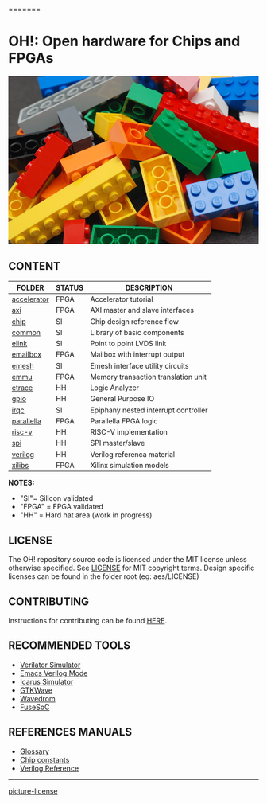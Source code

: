 =======
# OH!: Open hardware for Chips and FPGAs

![alt tag](common/docs/lego.jpg)

## CONTENT

| FOLDER                   | STATUS| DESCRIPTION                          |
|--------------------------|-------|--------------------------------------|
|[accelerator](accelerator)| FPGA  | Accelerator tutorial                 |
|[axi](axi)                | FPGA  | AXI master and slave interfaces      |
|[chip](chip)              | SI    | Chip design reference flow           |
|[common](common)          | SI    | Library of basic components          |
|[elink](elink)            | SI    | Point to point LVDS link             |
|[emailbox](emailbox)      | FPGA  | Mailbox with interrupt output        |
|[emesh](emesh)            | SI    | Emesh interface utility circuits     |
|[emmu](emmu)              | FPGA  | Memory transaction translation unit  |
|[etrace](etrace)          | HH    | Logic Analyzer                       |
|[gpio](gpio)              | HH    | General Purpose IO                   |
|[irqc](irqc)              | SI    | Epiphany nested interrupt controller |
|[parallella](parallella)  | FPGA  | Parallella FPGA logic                |
|[risc-v](risc-v)          | HH    | RISC-V implementation                |
|[spi](spi)                | HH    | SPI master/slave                     |
|[verilog](verilog)        | HH    | Verilog referenca material           |
|[xilibs](xilibs)          | FPGA  | Xilinx simulation models             |

**NOTES:**
* "SI"= Silicon validated
* "FPGA" =  FPGA validated
* "HH" =  Hard hat area (work in progress)

## LICENSE
The OH! repository source code is licensed under the MIT license unless otherwise specified. See [LICENSE](LICENSE) for MIT copyright terms. Design specific licenses can be found in the folder root (eg: aes/LICENSE) 

## CONTRIBUTING
Instructions for contributing can be found [HERE](CONTRIBUTING.md).

## RECOMMENDED TOOLS

* [Verilator Simulator](http://www.veripool.org/wiki/verilator)
* [Emacs Verilog Mode](http://www.veripool.org/wiki/verilog-mode)
* [Icarus Simulator](http://iverilog.icarus.com)
* [GTKWave](http://gtkwave.sourceforge.net)
* [Wavedrom](http://wavedrom.com/editor.html)
* [FuseSoC](https://github.com/olofk/fusesoc)

## REFERENCES MANUALS
* [Glossary](chip/docs/glossary.md)
* [Chip constants](chip/docs/constants.md)
* [Verilog Reference](verilog/verilog_reference.md)

----
[picture-license](https://commons.wikimedia.org/wiki/File:Lego_Color_Bricks.jpg)

